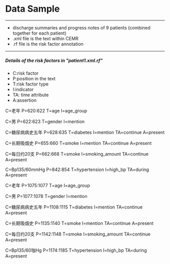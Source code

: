 # Data Sample

---
- discharge summaries and progress notes of 9 patients (combined together for each patient)
- .xml file is the text within CEMR
- .rf file is the risk factor annotation

---
##### Details of the risk factors in "patient1.xml.rf"
- C:risk factor
- P:position in the text
- T:risk factor type
- I:indicator
- TA: time attribute
- A:assertion


C=老年 P=620:622 T=age I=age_group

C=男 P=622:623 T=gender I=mention

C=糖尿病病史五年 P=628:635 T=diabetes I=mention TA=continue A=present

C=长期吸烟史 P=655:660 T=smoke I=mention TA=continue A=present

C=每日约20支 P=662:668 T=smoke I=smoking_amount TA=continue A=present

C=Bp135/60mmHg P=842:854 T=hypertension I=high_bp TA=during A=present

C=老年 P=1075:1077 T=age I=age_group

C=男 P=1077:1078 T=gender I=mention

C=糖尿病病史五年 P=1108:1115 T=diabetes I=mention TA=continue A=present

C=长期吸烟史 P=1135:1140 T=smoke I=mention TA=continue A=present

C=每日约20支 P=1142:1148 T=smoke I=smoking_amount TA=continue A=present

C=Bp135/60咖Hg P=1174:1185 T=hypertension I=high_bp TA=during A=present
